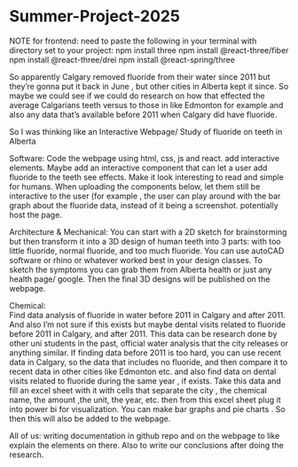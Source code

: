 # Summer-Project-2025
NOTE for frontend: need to paste the following in your terminal with directory set to your project: 
npm install three
npm install @react-three/fiber
npm install @react-three/drei
npm install @react-spring/three

So apparently Calgary removed fluoride from their water since 2011 but they’re gonna put it back in June , but other cities in Alberta kept it since. So maybe we could see if we could do research on how that effected the average Calgarians teeth versus to those in like Edmonton for example and also any data that’s available before 2011 when Calgary did have fluoride. 

So I was thinking like an Interactive Webpage/ Study of fluoride on teeth in Alberta 

Software: 
Code the webpage using html, css, js and react. add interactive elements. Maybe add an interactive component that can let a user add fluoride to the teeth see effects. Make it look interesting to read and simple for humans. When uploading the components below, let them still be interactive to the user (for example , the user can play around with the bar graph about the fluoride data, instead of it being a screenshot.  potentially host the page.

Architecture & Mechanical: 
You can start with a 2D sketch for brainstorming but then transform it into a 3D design of human teeth into 3 parts: with too little fluoride, normal fluoride, and too much fluoride. You can use autoCAD software or rhino or whatever worked best in your design classes. To sketch the symptoms you can grab them from Alberta health or just any health page/ google. Then the final 3D designs will be published on the webpage.

Chemical:  
Find data analysis of fluoride in water before 2011 in Calgary and after 2011. And also I’m not sure if this exists but maybe dental visits related to fluoride before 2011 in Calgary, and after 2011. This data can be research done by other uni students in the past, official water analysis that the city releases or anything similar. If finding data before 2011 is too hard, you can use recent data in Calgary, so the data that includes no fluoride, and then compare it to recent data in other cities like Edmonton etc. and also find data on dental visits related to fluoride during the same year , if exists.
Take this data and fill an excel sheet with it with cells that separate the city , the chemical name, the amount ,the unit, the year, etc. 
then from this excel sheet plug it into power bi for visualization. You can make bar graphs and pie charts . So then this will also be added to the webpage. 

All of us: writing documentation in github repo and on the webpage to like explain the elements on there. Also to write our conclusions after doing the research. 
